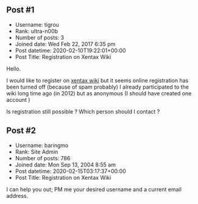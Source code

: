 ## Post #1
- Username: tigrou
- Rank: ultra-n00b
- Number of posts: 3
- Joined date: Wed Feb 22, 2017 6:35 pm
- Post datetime: 2020-02-10T19:22:01+00:00
- Post Title: Registration on Xentax Wiki

Hello.

I would like to register on [xentax wiki](http://wiki.xentax.com/) but it seems online registration has been turned off (because of spam probably)
I already participated to the wiki long time ago (in 2012) but as anonymous (I should have created one account   )

Is registration still possible ?
Which person should I contact ?
## Post #2
- Username: baringmo
- Rank: Site Admin
- Number of posts: 786
- Joined date: Mon Sep 13, 2004 8:55 am
- Post datetime: 2020-02-15T03:17:37+00:00
- Post Title: Registration on Xentax Wiki

I can help you out; PM me your desired username and a current email address.
